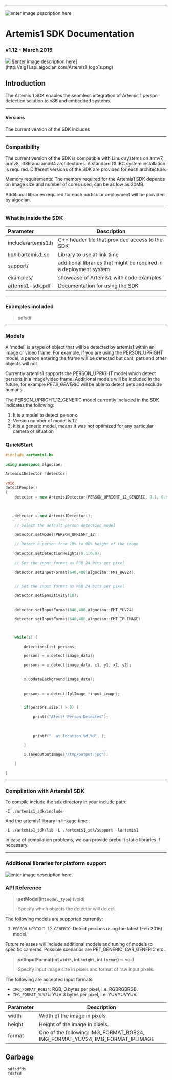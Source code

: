 ----------



![enter image description here](http://rhodes2.api.algocian.com/client/algocian-logo.png)

# Artemis1 SDK Documentation 

### v1.12 - March 2015




<img src='http://alg11.api.algocian.com/Artemis1_logo1.png'>
![enter image description here](http://alg11.api.algocian.com/Artemis1_logo1s.png) 


## Introduction

The Artemis 1 SDK enables the seamless integration of Artemis 1 person detection solution to x86 and embedded systems. 




-------------

#### Versions

The current version of the SDK includes 

---------------



### Compatibility

The current version of the SDK is compatible with Linux systems on armv7, armv8, i386 and amd64 architectures. A standard GLIBC system installation is required. Different versions of the SDK are provided for each architecture.

Memory requirements: The memory required for the Artemis1 SDK depends on image size and number of cores used, can be as low as 20MB.

Additional libraries required for each particular deployment will be provided by algocian.

---------------


### What is inside the SDK

| Parameter | Description |
| :---     | --- |
| include/artemis1.h | C++ header file that provided access to the SDK |
| lib/libartemis1.so | Library to use at link time |
| support/ | additional libraries that might be required in a deployment system |
| examples/ | showcase of Artemis1 with code examples |
| artemis1-sdk.pdf | Documentation for using the SDK |



------------------

### Examples included

> sdfsdf
> 

------------
### Models

A 'model` is a type of object that will be detected by artemis1 within an image or video frame. For example, if you are using the PERSON_UPRIGHT model, a person entering the frame will be detected but cars, pets and other objects will not.

Currently artemis1 supports the PERSON_UPRIGHT model which detect persons in a image/video frame. Additional models will be included in the future, for example <i>PETS_GENERIC</i> will be able to detect pets and exclude humans.

The PERSON_UPRIGHT_12_GENERIC model currently included in the SDK indicates the following:
1) It is a model to detect persons
2) Version number of model is 12
3) It is a generic model, means it was not optimized for any particular camera or situation



### QuickStart 

    

```c++
#include <artemis1.h>

using namespace algocian;

Artemis1Detector *detector;

void
detectPeople()
{
    detector = new Artemis1Detector(PERSON_UPRIGHT_12_GENERIC, 0.1, 0.9, 640, 480, algocian::FMT_RGB24);
    
    

    detector = new Artemis1Detector();

    // Select the default person detection model
    
    detector.setModel(PERSON_UPRIGHT_12);

    // Detect a person from 10% to 90% height of the image
    
    detector.setDetectionHeights(0.1,0.9);

    // Set the input format as RGB 24 bits per pixel
    
    detector.setInputFormat(640,480,algocian::FMT_RGB24);


    // Set the input format as RGB 24 bits per pixel
    
    detector.setSensitivity(10);
   
    
    detector.setInputFormat(640,480,algocian::FMT_YUV24)

    detector.setInputFormat(640,480,algocian::FMT_IPLIMAGE)



    while(1) {

        detectionsList persons;

        persons = x.detect(image_data);

        persons = x.detect(image_data, x1, y1, x2, y2);
        
        
        x.updateBackground(image_data);
        
        
        persons = x.detect(IplImage *input_image);


        if(persons.size() > 0) {
          
            printf("Alert! Person Detected");
          
          
          
            printf("  at location %d %d", );

        }

        x.saveOutputImage("/tmp/output.jpg");

    }

}

```

-------------

### Compilation with Artemis1 SDK

To compile include the sdk directory in your include path:

`-I ./artemis1_sdk/include`

And the artemis1 library in linkage time:

`-L ./artemis1_sdk/lib -L ./artemis1_sdk/support -lartemis1`

In case of compilation problems, we can provide prebuilt static libraries if necessary.


-----

### Additional libraries for platform support


![enter image description here](http://alg11.api.algocian.com/api1.png)

### API Reference 



 
> <b> setModel(int `model_type`) </b> (void)
>
> Specify which objects the detector will detect. 

The following models are supported currently:

1.  <code>PERSON_UPRIGHT_12_GENERIC</code>: Detect persons using the latest (Feb 2016) model.

Future releases will include additional models and tuning of models to specific cameras. Possible scenarios are PET_GENERIC, CAR_GENERIC etc..

>  <b>setInputFormat(int `width`, int `height`, int `format`) </b>  ⇨ void
>
>   Specify input image size in pixels and format of raw input pixels. 

The following are accepted input formats:

-  `IMG_FORMAT_RGB24`: RGB, 3 bytes per pixel, i.e. RGBRGBRGB. 
-  `IMG_FORMAT_YUV24`: YUV 3 bytes per pixel, i.e. YUVYUVYUV.

| Parameter | Description |
| :---      | ---         |
| width  | Width of the image in pixels. |
| height | Height of the image in pixels. |
| format | One of the following: IMG_FORMAT_RGB24, IMG_FORMAT_YUV24, IMG_FORMAT_IPLIMAGE |




## Garbage ##


     sdfsdfds
     fdsfsd
         
```



